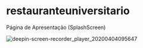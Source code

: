 # restauranteuniversitario

Página de Apresentação (SplashScreen)

![deepin-screen-recorder_player_20200404095647](https://user-images.githubusercontent.com/63119956/78451315-45995680-765b-11ea-8843-eda066643541.gif)
